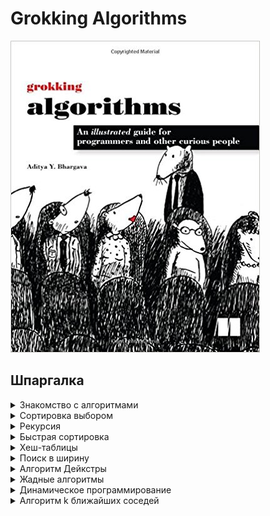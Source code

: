 # Grokking Algorithms

![Grokking Algorithms](thumb.jpg)

## Шпаргалка

<details>
  <summary>Знакомство с алгоритмами</summary>

* Бинарный поиск работает намного быстрее простого.
* Время выполнения O(log п) быстрее О(п), а с увеличением размера списка, в котором ищется значение, оно становится намного быстрее.
* Скорость алгоритмов не измеряется в секундах.
* Время выполнения алгоритма описывается ростом количества операций.
* Время выполнения алгоритмов выражается как «О-большое~. 
</details>

<details>
  <summary>Сортировка выбором</summary>

* Память компьютера напоминает огромный шкаф с ящиками.
* Если вам потребуется сохранить набор элементов, воспользуйтесь массивом или списком.
* В массиве все элементы хранятся в памяти рядом друг с другом.
* В списке элементы распределяются в произвольных местах памяти, при этом в одном элементе хранится адрес следующего элемента.
* Массивы обеспечивают быстрое чтение.
* Списки обеспечивают быструю вставку и выполнение.
* Все элементы массива должны быть однотипными (только целые числа, только вещественные числа и т. д.). 
</details>

<details>
  <summary>Рекурсия</summary>

* Когда функция вызывает саму себя, это называется рекурсией.
* В каждой рекурсивной функции должно быть два случая: базовый и рекурсивный.
* Стек поддерживает две операции: занесение и извлечение элементов.
* Все вызовы функций сохраняются в стеке вызовов.
* Если стек вызовов станет очень большим, он займет слишком много памяти.
</details>

<details>
  <summary>Быстрая сортировка</summary>

* Если вы реализуете алгоритм быстрой сортировки, выберите в качестве опорного случайный элемент. Среднее время выполнения быстрой сортировки составляет О(п log п)!
* Константы в «О-большом» иногда могут иметь значение . Именно по этой причине быстрая сортировка быстрее сортировки слиянием.
*  При сравнении простой сортировки с бинарной константа почти никогда роли не играет, потому что O(log п) слишком сильно превосходит О(п) по скорости при большом размере списка.
</details>

<details>
  <summary>Хеш-таблицы</summary>

* Хеш-таблица создается объединением хеш-функции с массивом.
* Коллизии нежелательны. Хеш функция должна свести количество коллизий к минимуму.
* Хеш-таблицы обеспечивают очень быстрое выполнение поиска, вставки и удаления.
* Хеш-таблицы хорошо подходят для моделирования отношений между объектами.
* Как только коэффициент заполнения превышает 0,7, пора изменять размер хеш-таблицы.
* Хеш-таблицы используются для кэширования данных (например, на веб-серверах ).
* Хеш-таблицы хорошо подходят для обнаружения дубликатов.
</details>

<details>
  <summary>Поиск в ширину</summary>

* Поиск в ширину позволяет определить, существует ли путь из А в В.
* Если путь существует, то поиск в ширину находит кратчайший путь.
* Если в вашей задаче требуется найти «кратчайшее Х», попробуйте смоделировать свою задачу графом и воспользуйтесь поиском в ширину для ее решения.
* В направленном графе есть стрелки, а отношения действуют в направлении стрелки (Рама-+ Адит означает «Рама должен Адиту» ).
* В ненаправленных графах стрелок нет, а отношение идет в обе сторон·ы (Росс - Рэйчел означает «Росс встречается с Рэйчел, а Рэйчел встречается с Россом».)
* Очереди относятся к категории FIFO («первым вошел, первым вышел»).
* Стек относится к категории LIFO («последним пришел, первым вышел»).
* Людей следует проверять в порядке их добавления в список поиска, поэтому список поиска должен быть оформлен в виде очереди, иначе найденный путь не будет кратчайшим.
* Позаботьтесь о том, чтобы уже проверенный человек не проверялся заново, иначе может возникнуть бесконечный цикл.
</details>

<details>
  <summary>Алгоритм Дейкстры</summary>

* Поиск в ширину вычисляет кратчайший путь в невзвешенном графе.
* Алгоритм Дейкстры вычисляет кратчайший путь во взвешенном графе.
* Алгоритм Дейкстры работает только в том случае, если все веса положительны.
* При наличии отрицательных весов используйте алгоритм БеллманаФорда.
</details>

<details>
  <summary>Жадные алгоритмы</summary>

* Жадные алгоритмы стремятся к локальной оптимизации в расчете на то, что в итоге будет достигнут глобальный оптимум.
* У NР-полных задач не существует известных быстрых решений.
* Если у вас имеется NР-полная задача, лучше всего воспользоваться приближенным алгоритмом.
* Жадные алгоритмы легко реализуются и быстро выполняются, поэтому из них получаются хорошие приближенные алгоритмы.
</details>

<details>
  <summary>Динамическое программирование</summary>

* Динамическое программирование применяется при оптимизации не которой характеристики.
* Динамическое программирование работает только в ситуациях, в кото рых задача может быть разбита на автономные под адачи.
* В каждом решении из области динамического программирования стро ится таблица.
* Значения ячеек таблицы обычно соответствуют оптимизируемой харак теристике.
* Каждая ячейка представляет подзадачу, поэтому вы должны подумать том, как разбить задачу на подзадачи.
* Не существует единой формулы для вычисления решений методом динамического программирования. 
</details>

<details>
  <summary>Алгоритм k ближайших соседей</summary>

* Алгоритм k ближайших соседей применяется для классификации и регрессии. В нем используется проверка k ближайших соседей.
* Классификация = распределение по категориям.
* Регрессия= прогнозирование результата (например, в виде числа).
* «Извлечением признаков» называется преобразование элемента (на пример, фрукта или пользователя) в список чисел, которые могут использоваться для сравнения.
* Качественный выбор признаков - важная часть успешного алгоритма k ближайших соседей. 
</details>